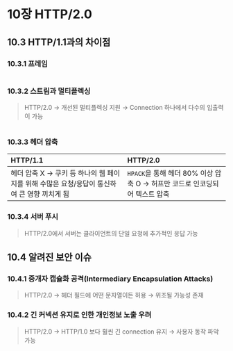 # 10장 HTTP/2.0

## 10.3 HTTP/1.1과의 차이점

### 10.3.1 프레임

<div align="center">
    <img src="img/1.PNG" alt="" />
</div>

### 10.3.2 스트림과 멀티플렉싱

> HTTP/2.0 &rarr; 개선된 멀티플렉싱 지원  &rarr; Connection 하나에서 다수의 입출력이 가능

<div align="center">
    <img src="img/2.PNG" alt="" />
</div>

### 10.3.3 헤더 압축

| HTTP/1.1                                                     | HTTP/2.0                                               |
|:-------------------------------------------------------------|:-------------------------------------------------------|
| 헤더 압축 X &rarr; 쿠키 등 하나의 웹 페이지를 위해 수많은 요청/응답이 통신하여 큰 영향 끼치게 됨 | `HPACK`을 통해 헤더 80% 이상 압축 O &rarr; 허프만 코드로 인코딩되어 텍스트 압축 |

### 10.3.4 서버 푸시

> HTTP/2.0에서 서버는 클라이언트의 단일 요청에 추가적인 응답 가능

## 10.4 알려진 보안 이슈

### 10.4.1 중개자 캡슐화 공격(Intermediary Encapsulation Attacks)

> HTTP/2.0 &rarr; 헤더 필드에 어떤 문자열이든 허용 &rarr; 위조될 가능성 존재

### 10.4.2 긴 커넥션 유지로 인한 개인정보 노출 우려

> HTTP/2.0 &rarr; HTTP/1.0 보다 훨씬 긴 connection 유지 &rarr; 사용자 동작 파악 가능